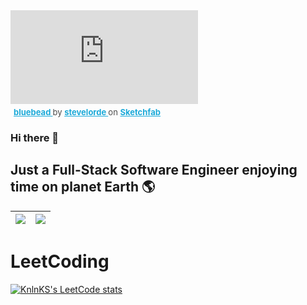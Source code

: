 <div class="sketchfab-embed-wrapper"> <iframe title="bluebead" frameborder="0" allowfullscreen mozallowfullscreen="true" webkitallowfullscreen="true" allow="autoplay; fullscreen; xr-spatial-tracking" xr-spatial-tracking execution-while-out-of-viewport execution-while-not-rendered web-share src="https://sketchfab.com/models/ac50ef64b24e4a349f93c70d7da62f1c/embed?autospin=1&autostart=1&preload=1"> </iframe> <p style="font-size: 13px; font-weight: normal; margin: 5px; color: #4A4A4A;"> <a href="https://sketchfab.com/3d-models/bluebead-ac50ef64b24e4a349f93c70d7da62f1c?utm_medium=embed&utm_campaign=share-popup&utm_content=ac50ef64b24e4a349f93c70d7da62f1c" target="_blank" rel="nofollow" style="font-weight: bold; color: #1CAAD9;"> bluebead </a> by <a href="https://sketchfab.com/stevelorde?utm_medium=embed&utm_campaign=share-popup&utm_content=ac50ef64b24e4a349f93c70d7da62f1c" target="_blank" rel="nofollow" style="font-weight: bold; color: #1CAAD9;"> stevelorde </a> on <a href="https://sketchfab.com?utm_medium=embed&utm_campaign=share-popup&utm_content=ac50ef64b24e4a349f93c70d7da62f1c" target="_blank" rel="nofollow" style="font-weight: bold; color: #1CAAD9;">Sketchfab</a></p></div>

### Hi there 👋

## Just a Full-Stack Software Engineer enjoying time on planet Earth 🌎


| <a href="#"><img src="https://github-readme-stats.vercel.app/api?username=SteveLorde&show_icons=true&theme=radical&hide=prs&hide_border=true"></a> | <a href="#"><img src="https://github-readme-stats.vercel.app/api/top-langs/?username=SteveLorde&size_weight=0.5&count_weight=0.5&langs_count=8&theme=radical&layout=compact&hide_border=true"></a> |
| ----------- | ----------- |

# LeetCoding
[![KnlnKS's LeetCode stats](https://leetcode-stats-six.vercel.app/?username=SteveLorde&theme=dark)](https://github.com/KnlnKS/leetcode-stats)
